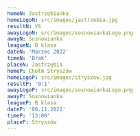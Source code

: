 ```yaml
---
homeN: Jastrzębianka
homeLogoN: src/images/jastrzebia.jpg
resultN: VS
awayLogoN: src/images/sosnowiankaLogo.png
awayN: Sosnowianka
leagueN: B klasa
dateN: 'Marzec 2022'
timeN: 'Brak'
placeN: Jastrzębia
homeP: Chełm Stryszów
homeLogoP: src/images/stryszow.jpg
resultP: '0:1'
awayLogoP: src/images/sosnowiankaLogo.png
awayP: Sosnowianka
leagueP: B klasa
dateP: '06.11.2021'
timeP: '13:00'
placeP: Stryszów
---
```

